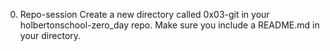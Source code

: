 0. Repo-session
Create a new directory called 0x03-git in your holbertonschool-zero_day repo. 
Make sure you include a README.md in your directory.
